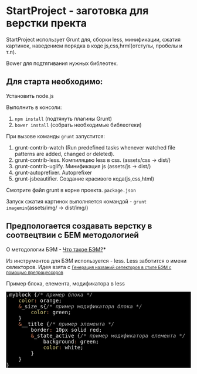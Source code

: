 <h1>StartProject - заготовка для верстки пректа</h1>
<p>StartProject использует Grunt для, сборки less, минификации, сжатия картинок, наведением порядка в коде js,css,hrml(отступы, пробелы и т.п).</p>
<p>Bower для подтягивания нужных библеотек.</p>
<h2>Для старта необходимо:</h2>
<p>Установить node.js</p>
<p>Выполнить в консоли: 
<ol>
	<li><code>npm install</code> (подтянуть плагины Grunt)</li> 
	<li><code>bower install</code> (собрать необходимые библеотеки)</li>
</ol>
<p>При вызове команды <code>grunt</code> запустится:</p>
<ol>
	<li>grunt-contrib-watch (Run predefined tasks whenever watched file patterns are added, changed or deleted).</li>
	<li>grunt-contrib-less. Компиляцию less в css. (assets/css -> dist/)</li>
	<li>grunt-contrib-uglify. Минификация js (assets/js -> dist/)</li>
	<li>grunt-autoprefixer. Autoprefixer </li>
    <li>grunt-jsbeautifier. Создание красивого кода(js,css,html)</li>
</ol>
<p>Смотрите файл grunt в корне проекта. <code>package.json</code></p>
<p>Запуск сжатия картинок выполняется командой - <code>grunt imagemin</code>(assets/img/ -> dist/img/)</p>
<h2>Предпологается создавать верстку в соотвецтвии с БЕМ методологией</h2>
<p>О методологии БЭМ - <a href="https://ru.bem.info/method/definitions/">Что такое БЭМ?</a><b>*</b></p>
<p>Из инструментов для БЭМ используется - less. Less заботится  о имени селекторов.
Идея взята с <a href="http://noteskeeper.ru/1139/"><small>Генерация названий селекторов в стиле БЭМ с помощью препроцессоров</small></a></p>
<p>Пример блока, елемента, модификатора в less</p>
<p><pre style="background:#000;color:#f8f8f8">.myblock {<span style="color:#aeaeae;font-style:italic">/* пример блока */</span>
    <span style="color:#dad085">color</span><span style="color:#e28964">:</span> orange;
    <span style="color:#e28964">&amp;</span>_size_s{<span style="color:#aeaeae;font-style:italic">/* пример модификатора блока */</span>
        <span style="color:#dad085">color</span><span style="color:#e28964">:</span> green;
    }
    <span style="color:#e28964">&amp;</span>__title {<span style="color:#aeaeae;font-style:italic">/* пример элемента */</span>
        border<span style="color:#e28964">:</span> 10px solid red;
        <span style="color:#e28964">&amp;</span>_state_active {<span style="color:#aeaeae;font-style:italic">/* пример модификатора елемента */</span>
            background<span style="color:#e28964">:</span> green;
            <span style="color:#dad085">color</span><span style="color:#e28964">:</span> white;
        }
    }
}
</pre></p>